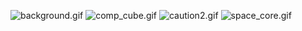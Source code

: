 ![background.gif](https://bitbucket.org/repo/Kz9jKg/images/2585918120-background.gif)
![comp_cube.gif](https://bitbucket.org/repo/Kz9jKg/images/1291875299-comp_cube.gif) 
![caution2.gif](https://bitbucket.org/repo/Kz9jKg/images/1511016285-caution2.gif)
![space_core.gif](https://bitbucket.org/repo/Kz9jKg/images/3760817355-space_core.gif)
